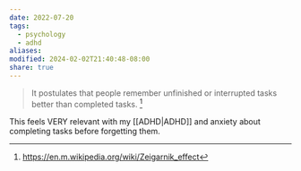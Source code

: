 ```yaml
---
date: 2022-07-20
tags:
  - psychology
  - adhd
aliases: 
modified: 2024-02-02T21:40:48-08:00
share: true
---
```

>It postulates that people remember unfinished or interrupted tasks better than completed tasks. [^1]

This feels VERY relevant with my [[ADHD|ADHD]] and anxiety about completing tasks before forgetting them.
[^1]: https://en.m.wikipedia.org/wiki/Zeigarnik_effect